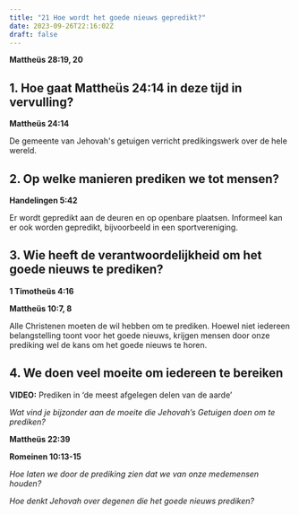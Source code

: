 ```yaml
---
title: "21 Hoe wordt het goede nieuws gepredikt?"
date: 2023-09-26T22:16:02Z
draft: false
---
```


**Mattheüs 28:19, 20**

## 1. Hoe gaat Mattheüs 24:14 in deze tijd in vervulling?

**Mattheüs 24:14**

De gemeente van Jehovah's getuigen verricht predikingswerk over de hele wereld.

## 2. Op welke manieren prediken we tot mensen?

**Handelingen 5:42**

Er wordt gepredikt aan de deuren en op openbare plaatsen. Informeel kan er ook worden gepredikt, bijvoorbeeld in een sportvereniging.

## 3. Wie heeft de verantwoordelijkheid om het goede nieuws te prediken?

**1 Timotheüs 4:16**

**Mattheüs 10:7, 8**

Alle Christenen moeten de wil hebben om te prediken. Hoewel niet iedereen belangstelling toont voor het goede nieuws, krijgen mensen
door onze prediking wel de kans om het goede nieuws te horen.

## 4. We doen veel moeite om iedereen te bereiken

**VIDEO:** Prediken in ‘de meest afgelegen delen van de aarde’

_Wat vind je bijzonder aan de moeite die Jehovah’s Getuigen doen om te prediken?_

**Mattheüs 22:39**

**Romeinen 10:13-15**

_Hoe laten we door de prediking zien dat we van onze medemensen houden?_

_Hoe denkt Jehovah over degenen die het goede nieuws prediken?_
